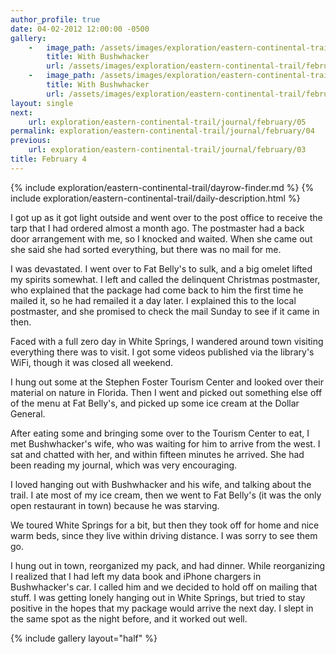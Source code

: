 ```yaml
---
author_profile: true
date: 04-02-2012 12:00:00 -0500
gallery:
    -   image_path: /assets/images/exploration/eastern-continental-trail/february/small/4-1.jpg
        title: With Bushwhacker
        url: /assets/images/exploration/eastern-continental-trail/february/large/4-1.jpg
    -   image_path: /assets/images/exploration/eastern-continental-trail/february/small/4-2.jpg
        title: With Bushwhacker
        url: /assets/images/exploration/eastern-continental-trail/february/large/4-2.jpg
layout: single
next:
    url: exploration/eastern-continental-trail/journal/february/05
permalink: exploration/eastern-continental-trail/journal/february/04
previous:
    url: exploration/eastern-continental-trail/journal/february/03
title: February 4
---
```

{% include exploration/eastern-continental-trail/dayrow-finder.md %}
{% include exploration/eastern-continental-trail/daily-description.html %}

I got up as it got light outside and went over to the post office to receive the tarp that I had ordered almost a month ago. The postmaster had a back door arrangement with me, so I knocked and waited. When she came out she said she had sorted everything, but there was no mail for me.

I was devastated. I went over to Fat Belly's to sulk, and a big omelet lifted my spirits somewhat. I left and called the delinquent Christmas postmaster, who explained that the package had come back to him the first time he mailed it, so he had remailed it a day later. I explained this to the local postmaster, and she promised to check the mail Sunday to see if it came in then.

Faced with a full zero day in White Springs, I wandered around town visiting everything there was to visit. I got some videos published via the library's WiFi, though it was closed all weekend.

I hung out some at the Stephen Foster Tourism Center and looked over their material on nature in Florida. Then I went and picked out something else off of the menu at Fat Belly's, and picked up some ice cream at the Dollar General.

After eating some and bringing some over to the Tourism Center to eat, I met Bushwhacker's wife, who was waiting for him to arrive from the west. I sat and chatted with her, and within fifteen minutes he arrived. She had been reading my journal, which was very encouraging.

I loved hanging out with Bushwhacker and his wife, and talking about the trail. I ate most of my ice cream, then we went to Fat Belly's (it was the only open restaurant in town) because he was starving.

We toured White Springs for a bit, but then they took off for home and nice warm beds, since they live within driving distance. I was sorry to see them go.

I hung out in town, reorganized my pack, and had dinner. While reorganizing I realized that I had left my data book and iPhone chargers in Bushwhacker's car. I called him and we decided to hold off on mailing that stuff. I was getting lonely hanging out in White Springs, but tried to stay positive in the hopes that my package would arrive the next day. I slept in the same spot as the night before, and it worked out well.

{% include gallery layout="half" %}